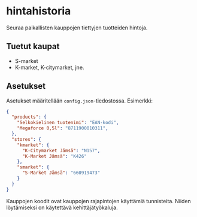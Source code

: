# hintahistoria

Seuraa paikallisten kauppojen tiettyjen tuotteiden hintoja.

## Tuetut kaupat

- S-market
- K-market, K-citymarket, jne.

## Asetukset

Asetukset määritellään `config.json`-tiedostossa. Esimerkki:

```json
{
  "products": {
    "Selkokielinen tuotenimi": "EAN-kodi",
    "Megaforce 0,5l": "8711900010311",
  },
  "stores": {
    "kmarket": {
      "K-Citymarket Jämsä": "N157",
      "K-Market Jämsä": "K426"
    },
    "smarket": {
      "S-Market Jämsä": "660919473"
    }
  }
}
```

Kauppojen koodit ovat kauppojen rajapintojen käyttämiä tunnisteita. Niiden löytämiseksi on käytettävä kehittäjätyökaluja.